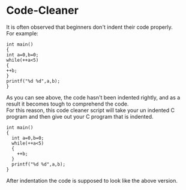 # Code-Cleaner
It is often observed that beginners don't indent their code properly.<br/>
For example:<br/>

    int main()
    {
    int a=0,b=0;
    while(++a<5)
    {
    ++b;
    }
    printf("%d %d",a,b);
    }
    
As you can see above, the code hasn't been indented rightly, and as a result it becomes tough to comprehend the code.<br/>
For this reason, this code cleaner script will take your un indented C program and then give out your C program that is indented.


    int main()
    {
      int a=0,b=0;
      while(++a<5)
      {
        ++b;
      }
      printf("%d %d",a,b);
    }
    
After indentation the code is supposed to look like the above version. <br/>
    
